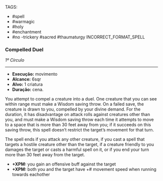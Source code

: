 TAGS:
- #spell
- #warmagic
- #holy
- #enchantment
- #no
-trickery #sacred #thaumaturgy 
INCORRECT_FORMAT_SPELL
### Compelled Duel
*1º Círculo*
___
- **Execução:** movimento
- **Alcance:** 6sqr
- **Alvo:** 1 criatura
- **Duração:** cena.

You attempt to compel a creature into a duel. One creature that you can see within range must make a Wisdom saving throw. On a failed save, the creature is drawn to you, compelled by your divine demand. For the duration, it has disadvantage on attack rolls against creatures other than you, and must make a Wisdom saving throw each time it attempts to move to a space that is more than 30 feet away from you; if it succeeds on this saving throw, this spell doesn’t restrict the target’s movement for that turn.  
  
The spell ends if you attack any other creature, if you cast a spell that targets a hostile creature other than the target, if a creature friendly to you damages the target or casts a harmful spell on it, or if you end your turn more than 30 feet away from the target.

- **+XPM:** you gain an offensive buff against the target
- **+XPM:** both you and the target have +# movement speed when running towards eachother
